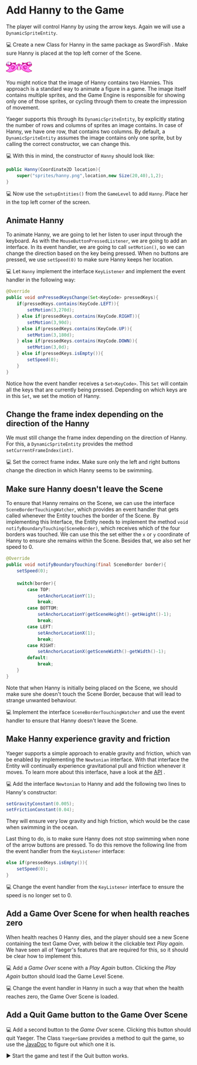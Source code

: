 # Add Hanny to the Game

The player will control Hanny by using the arrow keys. Again we will use a `DynamicSpriteEntity`.

:computer: Create a new Class for Hanny in the same package as SwordFish . Make sure Hanny is placed at the top left
corner of the Scene.

<img src="src/main/resources/sprites/hanny.png">

You might notice that the image of Hanny contains two Hannies. This approach is a standard way to animate a figure in a
game. The image itself contains multiple sprites, and the Game Engine is responsible for showing only one of those
sprites, or cycling through them to create the impression of movement.

Yaeger supports this through its `DynamicSpriteEntity`, by explicitly stating the number of rows and columns of sprites
an image contains. In case of Hanny, we have one row, that contains two columns. By default, a `DynamicSpriteEntity`
assumes the image contains only one sprite, but by calling the correct constructor, we can change this.

:computer: With this in mind, the constructor of `Hanny` should look like:

```java
public Hanny(Coordinate2D location){
    super("sprites/hanny.png",location,new Size(20,40),1,2);
}
```

:computer: Now use the `setupEntities()` from the `GameLevel` to add `Hanny`. Place her in the top left corner of the
screen.

## Animate Hanny

To animate Hanny, we are going to let her listen to user input through the keyboard. As with the
`MouseButtonPressedListener`, we are going to add an interface. In its event handler, we are going to call
`setMotion()`, so we can change the direction based on the key being pressed. When no buttons are pressed, we use
`setSpeed(0)` to make sure Hanny keeps her location.

:computer: Let `Hanny` implement the interface `KeyListener` and implement the event handler in the following way:

```java
@Override
public void onPressedKeysChange(Set<KeyCode> pressedKeys){
    if(pressedKeys.contains(KeyCode.LEFT)){
        setMotion(3,270d);
    } else if(pressedKeys.contains(KeyCode.RIGHT)){
        setMotion(3,90d);
    } else if(pressedKeys.contains(KeyCode.UP)){
        setMotion(3,180d);
    } else if(pressedKeys.contains(KeyCode.DOWN)){
        setMotion(3,0d);
    } else if(pressedKeys.isEmpty()){
        setSpeed(0);
    }
}
```

Notice how the event handler receives a `Set<KeyCode>`. This `Set` will contain all the keys that are currently being
pressed. Depending on which keys are in this `Set`, we set the motion of Hanny.

## Change the frame index depending on the direction of the Hanny

We must still change the frame index depending on the direction of Hanny. For this, a `DynamicSpriteEntity`
provides the method ` setCurrentFrameIndex(int)`.

:computer: Set the correct frame index. Make sure only the left and right buttons change the direction in which Hanny
seems to be swimming.

## Make sure Hanny doesn't leave the Scene

To ensure that Hanny remains on the Scene, we can use the interface `SceneBorderTouchingWatcher`, which provides an
event handler that gets called whenever the Entity touches the border of the Scene. By implementing this Interface, the
Entity needs to implement the method `void notifyBoundaryTouching(SceneBorder)`, which receives which of the four
borders was touched. We can use this the set either the `x` or `y` coordinate of Hanny to ensure she remains within the
Scene. Besides that, we also set her speed to 0.

```java
@Override
public void notifyBoundaryTouching(final SceneBorder border){
    setSpeed(0);

    switch(border){
        case TOP:
            setAnchorLocationY(1);
            break;
        case BOTTOM:
            setAnchorLocationY(getSceneHeight()-getHeight()-1);
            break;
        case LEFT:
            setAnchorLocationX(1);
            break;
        case RIGHT:
            setAnchorLocationX(getSceneWidth()-getWidth()-1);
        default:
            break;
    }
}
```

Note that when Hanny is initially being placed on the Scene, we should make sure she doesn't touch the Scene Border,
because that will lead to strange unwanted behaviour.

:computer: Implement the interface `SceneBorderTouchingWatcher` and use the event handler to ensure that Hanny doesn't
leave the Scene.

## Make Hanny experience gravity and friction

Yaeger supports a simple approach to enable gravity and friction, which van be enabled by implementing the `Newtonian`
interface. With that interface the Entity will continually experience gravitational pull and friction whenever it moves. To
learn more about this interface, have a look at
the [API](https://han-yaeger.github.io/yaeger/hanyaeger.api/com/github/hanyaeger/api/engine/entities/entity/motion/Moveable.html)
.

:computer: Add the interface `Newtonian` to Hanny and add the following two lines to Hanny's constructor:

```java
setGravityConstant(0.005);
setFrictionConstant(0.04);
```

They will ensure very low gravity and high friction, which would be the case when swimming in the ocean.

Last thing to do, is to make sure Hanny does not stop swimming when none of the arrow buttons are pressed. To do this
remove the following line from the event handler from the `KeyListener` interface:

```java
else if(pressedKeys.isEmpty()){
    setSpeed(0);
}
```

:computer: Change the event handler from the `KeyListener` interface to ensure the speed is no longer set to 0.

## Add a Game Over Scene for when health reaches zero

When health reaches 0 Hanny dies, and the player should see a new Scene containing the text Game Over, with below it the
clickable text *Play again*. We have seen all of Yaeger's features that are required for this, so it should be clear how
to implement this.

:computer: Add a *Game Over* scene with a *Play Again* button. Clicking the *Play Again* button should load the Game
Level Scene.

:computer: Change the event handler in Hanny in such a way that when the health reaches zero, the Game Over Scene is
loaded.

## Add a Quit Game button to the Game Over Scene

:computer: Add a second button to the *Game Over* scene. Clicking this button should quit Yaeger. The Class
`YaegerGame` provides a method to quit the game, so use
the [JavaDoc](https://han-yaeger.github.io/yaeger/hanyaeger.api/com/github/hanyaeger/api/engine/YaegerGame.html)
to figure out which one it is.

:arrow_forward: Start the game and test if the Quit button works.
